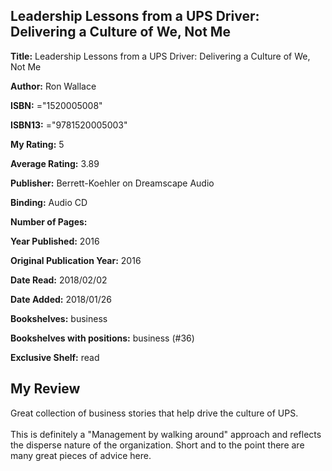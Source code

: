 ## Leadership Lessons from a UPS Driver: Delivering a Culture of We, Not Me

**Title:** Leadership Lessons from a UPS Driver: Delivering a Culture of We, Not Me

**Author:** Ron Wallace

**ISBN:** ="1520005008"

**ISBN13:** ="9781520005003"

**My Rating:** 5

**Average Rating:** 3.89

**Publisher:** Berrett-Koehler on Dreamscape Audio

**Binding:** Audio CD

**Number of Pages:** 

**Year Published:** 2016

**Original Publication Year:** 2016

**Date Read:** 2018/02/02

**Date Added:** 2018/01/26

**Bookshelves:** business

**Bookshelves with positions:** business (#36)

**Exclusive Shelf:** read


## My Review

Great collection of business stories that help drive the culture of UPS.<br/><br/>This is definitely a "Management by walking around" approach and reflects the disperse nature of the organization. Short and to the point there are many great pieces of advice here.
